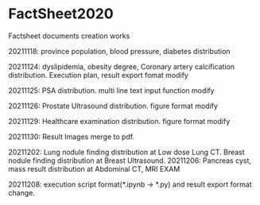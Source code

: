 # FactSheet2020
Factsheet documents creation works

20211118: province population, blood pressure, diabetes distribution

20211124: dyslipidemia, obesity degree, Coronary artery calcification distribution.
          Execution plan, result export fomat modify

20211125: PSA distribution. multi line text input function modify

20211126: Prostate Ultrasound distribution. figure format modify

20211129: Healthcare examination distribution. figure format modify

20211130: Result Images merge to pdf.

20211202: Lung nodule finding distribution at Low dose Lung CT.
          Breast nodule finding distribution at Breast Ultrasound.
20211206: Pancreas cyst, mass result distribution at Abdominal CT, MRI EXAM

20211208: execution script format(*.ipynb -> *.py) and result export format change.
